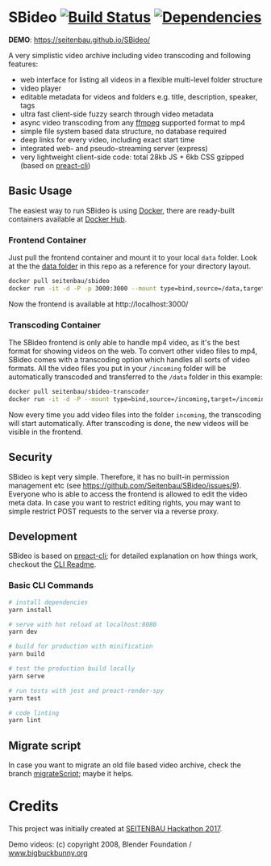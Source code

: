 # SBideo [![Build Status](https://travis-ci.org/Seitenbau/SBideo.svg?branch=master)](https://travis-ci.org/Seitenbau/SBideo) [![Dependencies](https://david-dm.org/Seitenbau/SBideo.svg)](https://david-dm.org/Seitenbau/SBideo)

**DEMO**: https://seitenbau.github.io/SBideo/

A very simplistic video archive including video transcoding and following features:

* web interface for listing all videos in a flexible multi-level folder structure
* video player
* editable metadata for videos and folders e.g. title, description, speaker, tags
* ultra fast client-side fuzzy search through video metadata
* async video transcoding from any [ffmpeg](https://www.ffmpeg.org/) supported format to mp4
* simple file system based data structure, no database required
* deep links for every video, including exact start time
* integrated web- and pseudo-streaming server (express)
* very lightweight client-side code: total 28kb JS + 6kb CSS gzipped (based on [preact-cli](https://github.com/developit/preact-cli))

## Basic Usage

The easiest way to run SBideo is using [Docker](https://www.docker.com/), there are ready-built containers available at [Docker Hub](https://hub.docker.com/u/seitenbau/).

### Frontend Container

Just pull the frontend container and mount it to your local `data` folder. Look at the the [data folder](https://github.com/Seitenbau/SBideo/tree/master/data) in this repo as a reference for your directory layout.

```sh
docker pull seitenbau/sbideo
docker run -it -d -P -p 3000:3000 --mount type=bind,source=/data,target=/data sbideo:latest
```

Now the frontend is available at http://localhost:3000/

### Transcoding Container

The SBideo frontend is only able to handle mp4 video, as it's the best format for showing videos on the web. To convert other video files to mp4, SBideo comes with a transcoding option which handles all sorts of video formats.
All the video files you put in your `/incoming` folder will be automatically transcoded and transferred to the `/data` folder in this example:

```sh
docker pull seitenbau/sbideo-transcoder
docker run -it -d -P --mount type=bind,source=/incoming,target=/incoming --mount type=bind,source=/data,target=/data sbideo-transcoder:latest
```

Now every time you add video files into the folder `incoming`, the transcoding will start automatically. After transcoding is done, the new videos will be visible in the frontend.

## Security

SBideo is kept very simple. Therefore, it has no built-in permission management etc (see https://github.com/Seitenbau/SBideo/issues/9). Everyone who is able to access the frontend is allowed to edit the video meta data. In case you want to restrict editing rights, you may want to simple restrict POST requests to the server via a reverse proxy.

## Development

SBideo is based on [preact-cli](https://github.com/developit/preact-cli); for detailed explanation on how things work, checkout the [CLI Readme](https://github.com/developit/preact-cli/blob/master/README.md).

### Basic CLI Commands

```bash
# install dependencies
yarn install

# serve with hot reload at localhost:8080
yarn dev

# build for production with minification
yarn build

# test the production build locally
yarn serve

# run tests with jest and preact-render-spy
yarn test

# code linting
yarn lint
```

## Migrate script

In case you want to migrate an old file based video archive, check the branch [migrateScript](https://github.com/Seitenbau/SBideo/tree/migrateScript); maybe it helps.

# Credits

This project was initially created at [SEITENBAU Hackathon 2017](https://hackathon.seitenbau.com/).

Demo videos: (c) copyright 2008, Blender Foundation / www.bigbuckbunny.org
